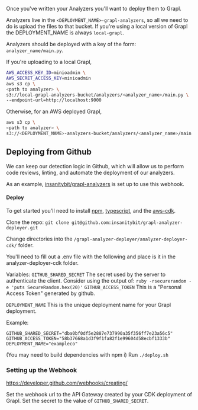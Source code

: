 
Once you've written your Analyzers you'll want to deploy them to Grapl.

Analyzers live in the `<DEPLOYMENT_NAME>-grapl-analyzers`, so all we need to do
is upload the files to that bucket. If you're using a local version of Grapl the
DEPLOYMENT_NAME is always `local-grapl`.

Analyzers should be deployed with a key of the form:
`analyzer_name/main.py`.

If you're uploading to a local Grapl,
```bash
AWS_ACCESS_KEY_ID=minioadmin \
AWS_SECRET_ACCESS_KEY=minioadmin
aws s3 cp \
<path to analyzer> \
s3://local-grapl-analyzers-bucket/analyzers/<analyzer_name>/main.py \
--endpoint-url=http://localhost:9000
```

Otherwise, for an AWS deployed Grapl,
```bash
aws s3 cp \
<path to analyzer> \
s3://<DEPLOYMENT_NAME>-analyzers-bucket/analyzers/<analyzer_name>/main.py \
```

## Deploying from Github

We can keep our detection logic in Github, which will allow us to perform code reviews,
linting, and automate the deployment of our analyzers.

As an example, [insanitybit/grapl-analyzers](https://github.com/insanitybit/grapl-analyzers) is set up to use this webhook.

#### Deploy
To get started you'll need to install [npm](https://www.npmjs.com/), [typescript](https://www.typescriptlang.org/index.html#download-links), and the [aws-cdk](https://github.com/awslabs/aws-cdk#getting-started).

Clone the repo: 
`git clone git@github.com:insanitybit/grapl-analyzer-deployer.git`

Change directories into the `/grapl-analyzer-deployer/analyzer-deployer-cdk/` folder.

You'll need to fill out a .env file with the following and place is it in the analyzer-deployer-cdk folder.

Variables:
`GITHUB_SHARED_SECRET` The secret used by the server to authenticate the client. 
                       Consider using the output of: `ruby -rsecurerandom -e 'puts SecureRandom.hex(20)'`
`GITHUB_ACCESS_TOKEN` This is a "Personal Access Token" generated by github.

`DEPLOYMENT_NAME` This is the unique deployment name for your Grapl deployment.

Example:

```
GITHUB_SHARED_SECRET="dba0bf0df5e2887e737990a35f356ff7e23a56c5"
GITHUB_ACCESS_TOKEN="58b37668a1d3f9f1fa82f1e99604d58ecbf1333b"
DEPLOYMENT_NAME="exampleco"
```

(You may need to build dependencies with npm i)
Run `./deploy.sh`

### Setting up the Webhook
https://developer.github.com/webhooks/creating/

Set the webhook url to the API Gateway created by your CDK deployment of Grapl.
Set the secret to the value of `GITHUB_SHARED_SECRET`.